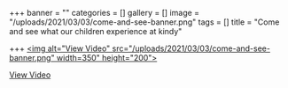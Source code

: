 +++
banner = ""
categories = []
gallery = []
image = "/uploads/2021/03/03/come-and-see-banner.png"
tags = []
title = "Come and see what our children experience at kindy"

+++
<a href="https://drive.google.com/file/d/1FRfX1hKV83QS-stYSxzGKnDHAvzIu6Tn/view?usp=sharing"> <img alt="View Video" src="/uploads/2021/03/03/come-and-see-banner.png"  width=350" height="200"></a>

<a href="https://drive.google.com/file/d/1FRfX1hKV83QS-stYSxzGKnDHAvzIu6Tn/view?usp=sharing"> View Video </a>